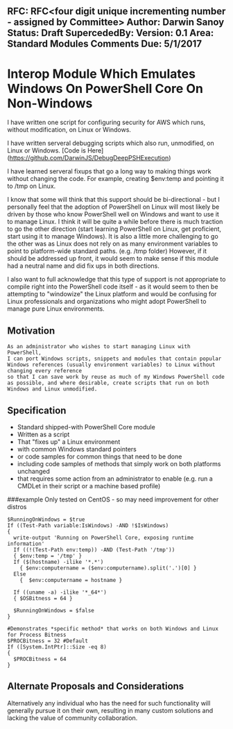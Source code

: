 

RFC: RFC<four digit unique incrementing number - assigned by Committee>
Author: Darwin Sanoy
Status: Draft
SupercededBy:
Version: 0.1
Area: Standard Modules
Comments Due: 5/1/2017
---

# Interop Module Which Emulates Windows On PowerShell Core On Non-Windows

I have written one script for configuring security for AWS which runs, without modification, on Linux or Windows.

I have written serveral debugging scripts which also run, unmodified, on Linux or Windows.  [Code is Here] (https://github.com/DarwinJS/DebugDeepPSHExecution)

I have learned serveral fixups that go a long way to making things work without changing the code.  For example, creating $env:temp and pointing it to /tmp on Linux.

I know that some will think that this support should be bi-directional - but I personally feel that the adoption of PowerShell on Linux will most likely be 
driven by those who know PowerShell well on Windows and want to use it to manage Linux.  I think it will be quite a while before there is much traction to
go the other direction (start learning PowerShell on Linux, get proficient, start using it to manage Windows).  It is also a little more challenging to go the other
was as Linux does not rely on as many environment variables to point to platform-wide standard paths.  (e.g. /tmp folder)  However, if it should be addressed up front, it 
would seem to make sense if this module had a neutral name and did fix ups in both directions.

I also want to full acknowledge that this type of support is not appropriate to compile right into the PowerShell code itself - as it would seem to then be attempting 
to "windowize" the Linux platform and would be confusing for Linux professionals and organizations who might adopt PowerShell to manage pure Linux environments.

## Motivation

    As an administrator who wishes to start managing Linux with PowerShell,
    I can port Windows scripts, snippets and modules that contain popular Windows references (usually environment variables) to Linux without changing every reference
    so that I can save work by reuse as much of my Windows PowerShell code as possible, and where desirable, create scripts that run on both Windows and Linux unmodified.

## Specification

- Standard shipped-with PowerShell Core module
- Written as a script
- That "fixes up" a Linux environment
- with common Windows standard pointers
- or code samples for common things that need to be done
- including code samples of methods that simply work on both platforms unchanged
- that requires some action from an administrator to enable (e.g. run a CMDLet in their script or a machine based profile)

###example
Only tested on CentOS - so may need improvement for other distros

~~~~
$RunningOnWindows = $true
If ((Test-Path variable:IsWindows) -AND !$IsWindows)
{
  write-output 'Running on PowerShell Core, exposing runtime information'
  If ((!(Test-Path env:temp)) -AND (Test-Path '/tmp'))
  { $env:temp = '/tmp' }
  If ($(hostname) -ilike '*.*')
    { $env:computername = ($env:computername).split('.')[0] }
  Else
    {  $env:computername = hostname }
  
  If ((uname -a) -ilike '*_64*')
  { $OSBitness = 64 }

  $RunningOnWindows = $false
}

#Demonstrates *specific method* that works on both Windows and Linux for Process Bitness
$PROCBitness = 32 #Default
If ([System.IntPtr]::Size -eq 8)
{
  $PROCBitness = 64
}
~~~~

## Alternate Proposals and Considerations

Alternatively any individual who has the need for such functionality will generally pursue it on their own, resulting in many custom solutions and lacking the value of community collaboration.